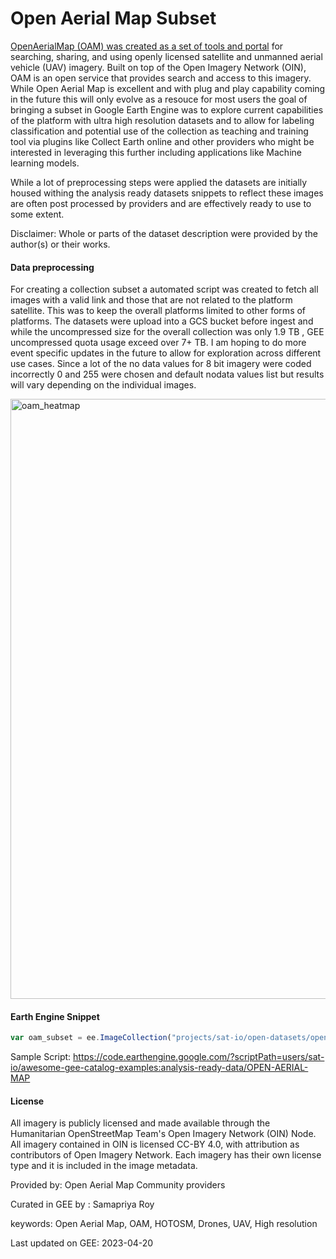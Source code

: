 # Open Aerial Map Subset

[OpenAerialMap (OAM) was created as a set of tools and portal](https://openaerialmap.org/) for searching, sharing, and using openly licensed satellite and unmanned aerial vehicle (UAV) imagery. Built on top of the Open Imagery Network (OIN), OAM is an open service that provides search and access to this imagery. While Open Aerial Map is excellent and with plug and play capability coming in the future this will only evolve as a resouce for most users the goal of bringing a subset in Google Earth Engine was to explore current capabilities of the platform with ultra high resolution datasets and to allow for labeling classification and potential use of the collection as teaching and training tool via plugins like Collect Earth online and other providers who might be interested in leveraging this further including applications like Machine learning models.

While a lot of preprocessing steps were applied the datasets are initially housed withing the analysis ready datasets snippets to reflect these images are often post processed by providers and are effectively ready to use to some extent.

Disclaimer: Whole or parts of the dataset description were provided by the author(s) or their works.

#### Data preprocessing

For creating a collection subset a automated script was created to fetch all images with a valid link and those that are not related to the platform satellite. This was to keep the overall platforms limited to other forms of platforms. The datasets were upload into a GCS bucket before ingest and while the uncompressed size for the overall collection was only 1.9 TB , GEE uncompressed quota usage exceed over 7+ TB. I am hoping to do more event specific updates in the future to allow for exploration across different use cases. Since a lot of the no data values for 8 bit imagery were coded incorrectly 0 and 255 were chosen and default nodata values list but results will vary depending on the individual images.

<img width="960" alt="oam_heatmap" src="https://user-images.githubusercontent.com/6677629/233264323-c6aa5de6-f471-4e17-ab9b-b5188a5bd397.PNG">

#### Earth Engine Snippet

```js
var oam_subset = ee.ImageCollection("projects/sat-io/open-datasets/open-aerial-map");
```

Sample Script: https://code.earthengine.google.com/?scriptPath=users/sat-io/awesome-gee-catalog-examples:analysis-ready-data/OPEN-AERIAL-MAP

#### License
All imagery is publicly licensed and made available through the Humanitarian OpenStreetMap Team's Open Imagery Network (OIN) Node. All imagery contained in OIN is licensed CC-BY 4.0, with attribution as contributors of Open Imagery Network. Each imagery has their own license type and it is included in the image metadata.

Provided by: Open Aerial Map Community providers

Curated in GEE by : Samapriya Roy

keywords: Open Aerial Map, OAM, HOTOSM, Drones, UAV, High resolution

Last updated on GEE: 2023-04-20


